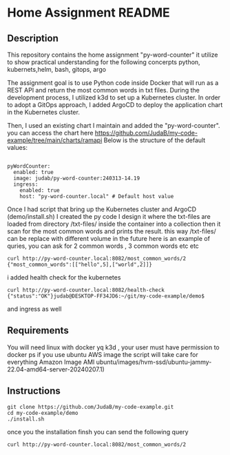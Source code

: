# Home Assignment README

## Description

This repository contains the home assignment "py-word-counter" 
it utilize to show practical understanding for the following concerpts python, kubernets,helm, bash, gitops, argo

The assignment goal is to use Python code inside Docker that will run as a REST API and return the most common words in txt files. During the development process, I utilized k3d to set up a Kubernetes cluster. In order to adopt a GitOps approach, I added ArgoCD to deploy the application chart in the Kubernetes cluster.

Then, I used an existing chart I maintain and added the "py-word-counter". you can access the chart here
https://github.com/JudaB/my-code-example/tree/main/charts/ramapi
Below is the structure of the default values:

```

pyWordCounter:
  enabled: true
  image: judab/py-word-counter:240313-14.19
  ingress:
    enabled: true
    host: "py-word-counter.local" # Default host value
``` 
Once I had script that bring up the Kubernetes cluster and ArgoCD (demo/install.sh)  I created the py code
I design it where the txt-files are loaded from directory /txt-files/ inside the container into a collection then it scan for the most common words
and prints the result. this way  /txt-files/ can be replace with different volume in the future
here is an example of quries,  you can ask for 2 common words , 3 common words etc etc 

```
curl http://py-word-counter.local:8082/most_common_words/2
{"most_common_words":[["hello",5],["world",2]]}
```
i added health check for the kubernetes 
```
curl http://py-word-counter.local:8082/health-check
{"status":"OK"}judab@DESKTOP-FF34JD6:~/git/my-code-example/demo$
```
and ingress as well

## Requirements
You will need linux with docker yq k3d ,  your user must have permission  to docker ps
if you use ubuntu AWS image the script will take care for everything
Amazon Image AMI ubuntu/images/hvm-ssd/ubuntu-jammy-22.04-amd64-server-20240207.1) 


## Instructions

```
git clone https://github.com/JudaB/my-code-example.git
cd my-code-example/demo
./install.sh
```
once you the installation finsh you can send the following query
```
curl http://py-word-counter.local:8082/most_common_words/2
```
